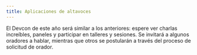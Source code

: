 ```yaml
---
title: Aplicaciones de altavoces
---
```


El Devcon de este año será similar a los anteriores: espere ver charlas increíbles, paneles y participar en talleres y sesiones. Se invitará a algunos oradores a hablar, mientras que otros se postularán a través del proceso de solicitud de orador.
